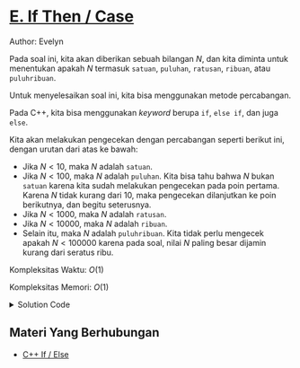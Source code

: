 # [E. If Then / Case](https://tlx.toki.id/courses/basic/chapters/05/problems/E)

Author: Evelyn

Pada soal ini, kita akan diberikan sebuah bilangan $N$, dan kita diminta untuk menentukan apakah $N$ termasuk `satuan`, `puluhan`, `ratusan`, `ribuan`, atau `puluhribuan`.

Untuk menyelesaikan soal ini, kita bisa menggunakan metode percabangan.

Pada C++, kita bisa menggunakan *keyword* berupa `if`, `else if`, dan juga `else`.

Kita akan melakukan pengecekan dengan percabangan seperti berikut ini, dengan urutan dari atas ke bawah:
- Jika $N < 10$, maka $N$ adalah `satuan`.
- Jika $N < 100$, maka $N$ adalah `puluhan`. Kita bisa tahu bahwa $N$ bukan `satuan` karena kita sudah melakukan pengecekan pada poin pertama. Karena $N$ tidak kurang dari $10$, maka pengecekan dilanjutkan ke poin berikutnya, dan begitu seterusnya.
- Jika $N < 1000$, maka $N$ adalah `ratusan`.
- Jika $N < 10000$, maka $N$ adalah `ribuan`.
- Selain itu, maka $N$ adalah `puluhribuan`. Kita tidak perlu mengecek apakah $N < 100000$ karena pada soal, nilai $N$ paling besar dijamin kurang dari seratus ribu.

Kompleksitas Waktu: $O(1)$

Kompleksitas Memori: $O(1)$

<details>
  <summary>Solution Code</summary>

```c++
#include <bits/stdc++.h>
using namespace std;
int main() {
  int N;
  cin >> N;
  if (N < 10) {
    cout << "satuan";
  } else if (N < 100) {
    cout << "puluhan";
  } else if (N < 1000) {
    cout << "ratusan";
  } else if (N < 10000) {
    cout << "ribuan";
  } else {
    cout << "puluhribuan";
  }
  return 0;
}
```
</details>

## Materi Yang Berhubungan
    
- [C++ If / Else](https://www.w3schools.com/cpp/cpp_conditions.asp)
